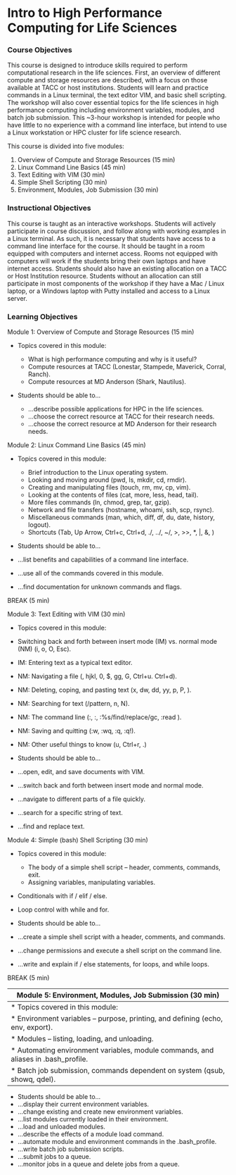 # Intro to High Performance Computing for Life Sciences

### Course Objectives 

This course is designed to introduce skills required to perform computational research in the life sciences. First, an overview of different compute and storage resources are described, with a focus on those available at TACC or host institutions. Students will learn and practice commands in a Linux terminal, the text editor VIM, and basic shell scripting. The workshop will also cover essential topics for the life sciences in high performance computing including environment variables, modules, and batch job submission. This ~3-hour workshop is intended for people who have little to no experience with a command line interface, but intend to use a Linux workstation or HPC cluster for life science research.

This course is divided into five modules:

 1. Overview of Compute and Storage Resources (15 min)
 2. Linux Command Line Basics (45 min)
 3. Text Editing with VIM (30 min)
 4. Simple Shell Scripting (30 min)
 5. Environment, Modules, Job Submission (30 min)


### Instructional Objectives

This course is taught as an interactive workshops. Students will actively participate in course discussion, and follow along with working examples in a Linux terminal. As such, it is necessary that students have access to a command line interface for the course. It should be taught in a room equipped with computers and internet access. Rooms not equipped with computers will work if the students bring their own laptops and have internet access. Students should also have an existing allocation on a TACC or Host Institution resource. Students without an allocation can still participate in most components of the workshop if they have a Mac / Linux laptop, or a Windows laptop with Putty installed and access to a Linux server.


### Learning Objectives

Module 1: Overview of Compute and Storage Resources (15 min)
* Topics covered in this module:
  * What is high performance computing and why is it useful?
  * Compute resources at TACC (Lonestar, Stampede, Maverick, Corral, Ranch).
  * Compute resources at MD Anderson (Shark, Nautilus).

* Students should be able to…
  * …describe possible applications for HPC in the life sciences.
  * …choose the correct resource at TACC for their research needs.
  * …choose the correct resource at MD Anderson for their research needs.

Module 2: Linux Command Line Basics (45 min)
* Topics covered in this module:
  * Brief introduction to the Linux operating system.
  * Looking and moving around (pwd, ls, mkdir, cd, rmdir).
  * Creating and manipulating files (touch, rm, mv, cp, vim).
  * Looking at the contents of files (cat, more, less, head, tail).
  * More files commands (ln, chmod, grep, tar, gzip).
  *	Network and file transfers (hostname, whoami, ssh, scp, rsync).
  *	Miscellaneous commands (man, which, diff, df, du, date, history, logout).
  *	Shortcuts (Tab, Up Arrow, Ctrl+c, Ctrl+d, ./, ../, ~/, >, >>, *, |, &, \)

*	Students should be able to…
  *	…list benefits and capabilities of a command line interface.
  *	…use all of the commands covered in this module.
  *	…find documentation for unknown commands and flags.


BREAK (5 min)

Module 3: Text Editing with VIM (30 min)
*	Topics covered in this module:
  *	Switching back and forth between insert mode (IM) vs. normal mode (NM) (i, o, O, Esc).
  *	IM: Entering text as a typical text editor.
  *	NM: Navigating a file (<arrow keys>, hjkl, 0, $, gg, G, Ctrl+u. Ctrl+d).
  *	NM: Deleting, coping, and pasting text (x, dw, dd, yy, p, P, <number><command>).
  *	NM: Searching for text (/pattern, n, N).
  *	NM: The command line (:, :<line number>, :%s/find/replace/gc, :read <file>).
  *	NM: Saving and quitting (:w, :wq, :q, :q!).
  *	NM: Other useful things to know (u, Ctrl+r, .)

*	Students should be able to…
  *	…open, edit, and save documents with VIM.
  *	…switch back and forth between insert mode and normal mode.
  *	…navigate to different parts of a file quickly.
  *	…search for a specific string of text.
  *	…find and replace text.


Module 4: Simple (bash) Shell Scripting (30 min)
* Topics covered in this module:
  *	The body of a simple shell script – header, comments, commands, exit.
  *	Assigning variables, manipulating variables.
 *	Conditionals with if / elif / else.
  *	Loop control with while and for.

*	Students should be able to…
  *	…create a simple shell script with a header, comments, and commands.
  *	…change permissions and execute a shell script on the command line.
  *	…write and explain if / else statements, for loops, and while loops.

BREAK (5 min)




| Module 5: Environment, Modules, Job Submission (30 min) |
| -- |
| *	Topics covered in this module: |
|   *	Environment variables – purpose, printing, and defining (echo, env, export). |
|   *	Modules – listing, loading, and unloading. |
|   *	Automating environment variables, module commands, and aliases in .bash_profile. |
|   *	Batch job submission, commands dependent on system (qsub, showq, qdel). |



*	Students should be able to…
  *	…display their current environment variables.
  *	…change existing and create new environment variables.
  *	…list modules currently loaded in their environment.
  *	…load and unloaded modules.
  *	…describe the effects of a module load command.
  *	…automate module and environment commands in the .bash_profile.
  *	…write batch job submission scripts.
  *	…submit jobs to a queue.
  *	…monitor jobs in a queue and delete jobs from a queue.







